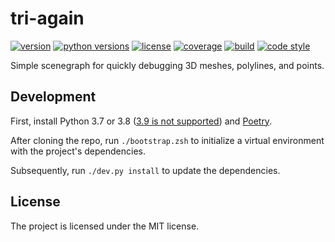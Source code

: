 # tri-again

[![version](https://img.shields.io/pypi/v/tri-again?style=flat-square)][pypi]
[![python versions](https://img.shields.io/pypi/pyversions/tri-again?style=flat-square)][pypi]
[![license](https://img.shields.io/pypi/l/tri-again?style=flat-square)][pypi]
[![coverage](https://img.shields.io/badge/coverage-100%25-brightgreen?style=flat-square)][coverage]
[![build](https://img.shields.io/circleci/project/github/lace/tri-again/main?style=flat-square)][build]
[![code style](https://img.shields.io/badge/code%20style-black-black?style=flat-square)][black]

Simple scenegraph for quickly debugging 3D meshes, polylines, and points.

[pypi]: https://pypi.org/project/tri-again/
[coverage]: https://github.com/lace/tri-again/blob/main/.coveragerc#L2
[build]: https://circleci.com/gh/lace/tri-again/tree/main
[docs build]: https://tri-again.readthedocs.io/en/latest/
[black]: https://black.readthedocs.io/en/stable/


## Development

First, install Python 3.7 or 3.8 ([3.9 is not supported][issue 25]) and
[Poetry][install poetry].

After cloning the repo, run `./bootstrap.zsh` to initialize a virtual
environment with the project's dependencies.

Subsequently, run `./dev.py install` to update the dependencies.

[issue 25]: https://github.com/lace/tri-again/issues/25
[install poetry]: https://python-poetry.org/docs/#installation


## License

The project is licensed under the MIT license.

